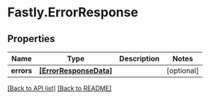 # Fastly.ErrorResponse

## Properties

Name | Type | Description | Notes
------------ | ------------- | ------------- | -------------
**errors** | [**[ErrorResponseData]**](ErrorResponseData.md) |  | [optional] 


[[Back to API list]](../../README.md#endpoints) [[Back to README]](../../README.md)
